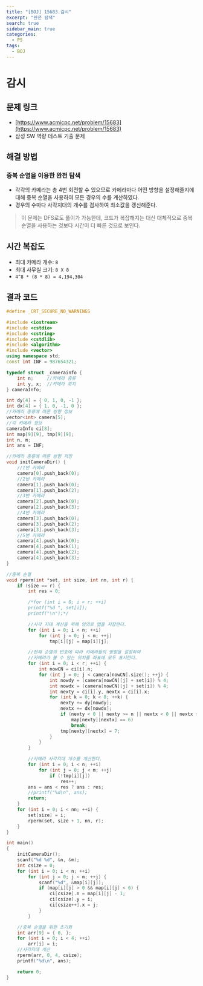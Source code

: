 ```yaml
---
title: "[BOJ] 15683.감시"
excerpt: "완전 탐색"
search: true
sidebar_main: true
categories:
  - PS
tags:
  - BOJ
---
```


# 감시

## 문제 링크
- [https://www.acmicpc.net/problem/15683](https://www.acmicpc.net/problem/15683)
- 삼성 SW 역량 테스트 기출 문제

## 해결 방법
### 중복 순열을 이용한 완전 탐색
- 각각의 카메라는 총 4번 회전할 수 있으므로 카메라마다 어떤 방향을 설정해줄지에 대해 중복 순열을 사용하여 모든 경우의 수를 계산하였다.
- 경우의 수마다 사각지대의 개수를 검사하여 최소값을 갱신해준다.

> 이 문제는 DFS로도 풀이가 가능한데, 코드가 복잡해지는 대신 대체적으로 중복 순열을 사용하는 것보다 시간이 더 빠른 것으로 보인다.

## 시간 복잡도
- 최대 카메라 개수: ```8```
- 최대 사무실 크기: ```8 X 8```
- ```4^8 * (8 * 8) = 4,194,304```

## 결과 코드

```cpp
#define _CRT_SECURE_NO_WARNINGS

#include <iostream>
#include <cstdio>
#include <cstring>
#include <cstdlib>
#include <algorithm>
#include <vector>
using namespace std;
const int INF = 987654321;

typedef struct _camerainfo {
	int n;     //카메라 종류
	int y, x;  //카메라 위치
} cameraInfo;

int dy[4] = { 0, 1, 0, -1 };
int dx[4] = { 1, 0, -1, 0 };
//카메라 종류에 따른 방향 정보
vector<int> camera[5];
//각 카메라 정보
cameraInfo ci[8];
int map[9][9], tmp[9][9];
int n, m;
int ans = INF;

//카메라 종류에 따른 방향 저장
void initCameraDir() {
	//1번 카메라
	camera[0].push_back(0);
	//2번 카메라
	camera[1].push_back(0);
	camera[1].push_back(2);
	//3번 카메라
	camera[2].push_back(0);
	camera[2].push_back(3);
	//4번 카메라
	camera[3].push_back(0);
	camera[3].push_back(2);
	camera[3].push_back(3);
	//5번 카메라
	camera[4].push_back(0);
	camera[4].push_back(1);
	camera[4].push_back(2);
	camera[4].push_back(3);
}

//중복 순열
void rperm(int *set, int size, int nn, int r) {
	if (size == r) {
		int res = 0;

		/*for (int i = 0; i < r; ++i)
		printf("%d ", set[i]);
		printf("\n");*/

		//사각 지대 계산을 위해 임의로 맵을 저장한다.
		for (int i = 0; i < n; ++i)
			for (int j = 0; j < m; ++j)
				tmp[i][j] = map[i][j];

		//현재 순열의 번호에 따라 카메라들의 방향을 설정하여
		//카메라가 볼 수 있는 위치를 좌표에 모두 표시한다.
		for (int i = 0; i < r; ++i) {
			int nowCN = ci[i].n;
			for (int j = 0; j < camera[nowCN].size(); ++j) {
				int nowdy = (camera[nowCN][j] + set[i]) % 4;
				int nowdx = (camera[nowCN][j] + set[i]) % 4;
				int nexty = ci[i].y, nextx = ci[i].x;
				for (int k = 0; k < 8; ++k) {
					nexty += dy[nowdy];
					nextx += dx[nowdx];
					if (nexty < 0 || nexty >= n || nextx < 0 || nextx >= m ||
						map[nexty][nextx] == 6)
						break;
					tmp[nexty][nextx] = 7;
				}
			}
		}

		//카메라 사각지대 개수를 계산한다.
		for (int i = 0; i < n; ++i)
			for (int j = 0; j < m; ++j)
				if (!tmp[i][j])
					res++;
		ans = ans < res ? ans : res;
		//printf("%d\n", ans);
		return;
	}
	for (int i = 0; i < nn; ++i) {
		set[size] = i;
		rperm(set, size + 1, nn, r);
	}
}

int main()
{
	initCameraDir();
	scanf("%d %d", &n, &m);
	int csize = 0;
	for (int i = 0; i < n; ++i)
		for (int j = 0; j < m; ++j) {
			scanf("%d", &map[i][j]);
			if (map[i][j] > 0 && map[i][j] < 6) {
				ci[csize].n = map[i][j] - 1;
				ci[csize].y = i;
				ci[csize++].x = j;
			}
		}

	//중복 순열을 위한 초기화
	int arr[9] = { 0, };
	for (int i = 0; i < 4; ++i)
		arr[i] = i;
	//사각지대 계산
	rperm(arr, 0, 4, csize);
	printf("%d\n", ans);

	return 0;
}
```
